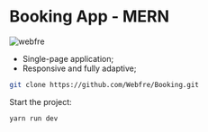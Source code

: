 # Booking App - MERN

<p align="left"> <img src="https://komarev.com/ghpvc/?username=webfre&label=Profile%20views&color=0e75b6&style=flat" alt="webfre" /> </p>

- Single-page application;
- Responsive and fully adaptive;

```sh
git clone https://github.com/Webfre/Booking.git
```

Start the project:

```sh
yarn run dev
```
